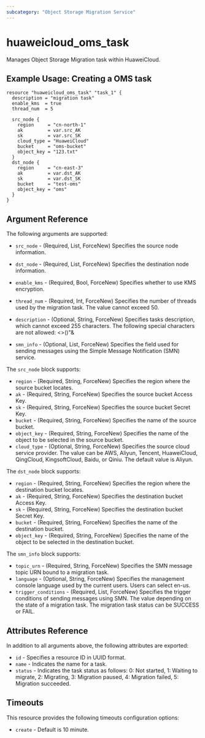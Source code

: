 ```yaml
---
subcategory: "Object Storage Migration Service"
---
```


# huaweicloud\_oms\_task

Manages Object Storage Migration task within HuaweiCloud.

## Example Usage:  Creating a OMS task

```hcl
resource "huaweicloud_oms_task" "task_1" {
  description = "migration task"
  enable_kms  = true
  thread_num  = 5

  src_node {
    region     = "cn-north-1"
    ak         = var.src_AK
    sk         = var.src_SK
    cloud_type = "HuaweiCloud"
    bucket     = "oms-bucket"
    object_key = "123.txt"
  }
  dst_node {
    region     = "cn-east-3"
    ak         = var.dst_AK
    sk         = var.dst_SK
    bucket     = "test-oms"
    object_key = "oms"
  }
}
```

## Argument Reference

The following arguments are supported:

* `src_node` - (Required, List, ForceNew) Specifies the source node information.

* `dst_node` - (Required, List, ForceNew) Specifies the destination node information.

* `enable_kms` - (Required, Bool, ForceNew) Specifies whether to use KMS encryption.

* `thread_num` - (Required, Int, ForceNew) Specifies the number of threads used by the migration task. The value cannot
  exceed 50.

* `description` - (Optional, String, ForceNew) Specifies tasks description, which cannot exceed 255 characters. The
  following special characters are not allowed: <>()"&

* `smn_info` - (Optional, List, ForceNew) Specifies the field used for sending messages using the Simple Message
  Notification (SMN) service.

The `src_node` block supports:

* `region` - (Required, String, ForceNew) Specifies the region where the source bucket locates.
* `ak` - (Required, String, ForceNew) Specifies the source bucket Access Key.
* `sk` - (Required, String, ForceNew) Specifies the source bucket Secret Key.
* `bucket` - (Required, String, ForceNew) Specifies the name of the source bucket.
* `object_key` - (Required, String, ForceNew) Specifies the name of the object to be selected in the source bucket.
* `cloud_type` - (Optional, String, ForceNew) Specifies the source cloud service provider. The value can be AWS, Aliyun,
  Tencent, HuaweiCloud, QingCloud, KingsoftCloud, Baidu, or Qiniu. The default value is Aliyun.

The `dst_node` block supports:

* `region` - (Required, String, ForceNew) Specifies the region where the destination bucket locates.
* `ak` - (Required, String, ForceNew) Specifies the destination bucket Access Key.
* `sk` - (Required, String, ForceNew) Specifies the destination bucket Secret Key.
* `bucket` - (Required, String, ForceNew) Specifies the name of the destination bucket.
* `object_key` - (Required, String, ForceNew) Specifies the name of the object to be selected in the destination bucket.

The `smn_info` block supports:

* `topic_urn` - (Required, String, ForceNew) Specifies the SMN message topic URN bound to a migration task.
* `language` - (Optional, String, ForceNew) Specifies the management console language used by the current users. Users
  can select en-us.
* `trigger_conditions` - (Required, List, ForceNew) Specifies the trigger conditions of sending messages using SMN. The
  value depending on the state of a migration task. The migration task status can be SUCCESS or FAIL.

## Attributes Reference

In addition to all arguments above, the following attributes are exported:

* `id` - Specifies a resource ID in UUID format.
* `name` - Indicates the name for a task.
* `status` - Indicates the task status as follows: 0: Not started, 1: Waiting to migrate, 2: Migrating, 3: Migration
  paused, 4: Migration failed, 5: Migration succeeded.

## Timeouts

This resource provides the following timeouts configuration options:

* `create` - Default is 10 minute.
